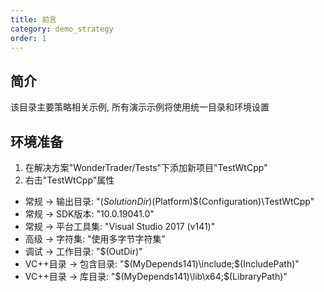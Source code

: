 ```yaml
---
title: 前言
category: demo_strategy
order: 1
---
```


## 简介
该目录主要策略相关示例, 所有演示示例将使用统一目录和环境设置

## 环境准备
1. 在解决方案"WonderTrader/Tests"下添加新项目"TestWtCpp"
2. 右击"TestWtCpp"属性
- 常规 -> 输出目录: "$(SolutionDir)$(Platform)\$(Configuration)\TestWtCpp\"
- 常规 -> SDK版本: "10.0.19041.0"
- 常规 -> 平台工具集: "Visual Studio 2017 (v141)"
- 高级 -> 字符集: "使用多字节字符集"
- 调试 -> 工作目录: "$(OutDir)"
- VC++目录 -> 包含目录: "$(MyDepends141)\include;$(IncludePath)"
- VC++目录 -> 库目录: "$(MyDepends141)\lib\x64;$(LibraryPath)"
